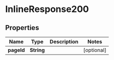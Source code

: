 # InlineResponse200

## Properties
Name | Type | Description | Notes
------------ | ------------- | ------------- | -------------
**pageId** | **String** |  |  [optional]
